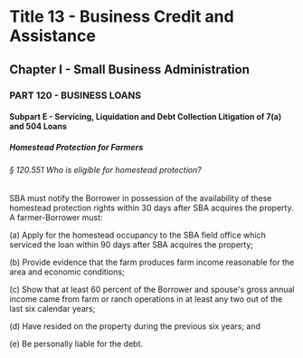 
# Title 13 - Business Credit and Assistance
## Chapter I - Small Business Administration
### PART 120 - BUSINESS LOANS
#### Subpart E - Servicing, Liquidation and Debt Collection Litigation of 7(a) and 504 Loans
##### Homestead Protection for Farmers
###### § 120.551 Who is eligible for homestead protection?

SBA must notify the Borrower in possession of the availability of these homestead protection rights within 30 days after SBA acquires the property. A farmer-Borrower must:

(a) Apply for the homestead occupancy to the SBA field office which serviced the loan within 90 days after SBA acquires the property;

(b) Provide evidence that the farm produces farm income reasonable for the area and economic conditions;

(c) Show that at least 60 percent of the Borrower and spouse's gross annual income came from farm or ranch operations in at least any two out of the last six calendar years;

(d) Have resided on the property during the previous six years; and

(e) Be personally liable for the debt.
